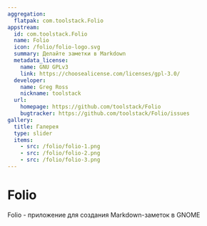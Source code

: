```yaml
---
aggregation:
  flatpak: com.toolstack.Folio
appstream:
  id: com.toolstack.Folio
  name: Folio
  icon: /folio/folio-logo.svg
  summary: Делайте заметки в Markdown
  metadata_license:
    name: GNU GPLv3
    link: https://choosealicense.com/licenses/gpl-3.0/
  developer:
    name: Greg Ross
    nickname: toolstack
  url:
    homepage: https://github.com/toolstack/Folio
    bugtracker: https://github.com/toolstack/Folio/issues
gallery:
  title: Галерея
  type: slider
  items:
    - src: /folio/folio-1.png
    - src: /folio/folio-2.png
    - src: /folio/folio-3.png
---
```


# Folio

Folio - приложение для создания Markdown-заметок в GNOME

<AGWGallery />

<!--@include: @ru/apps/.parts/install/content-flatpak.md-->
